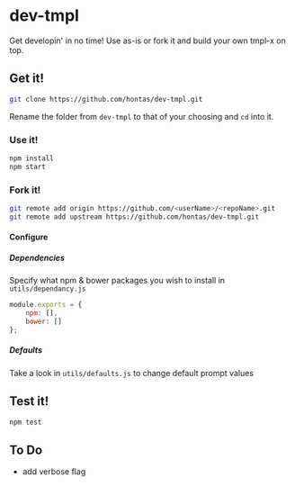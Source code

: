 dev-tmpl
========

Get developin' in no time!
Use as-is or fork it and build your own tmpl-x on top.

## Get it!

```sh
git clone https://github.com/hontas/dev-tmpl.git
```
Rename the folder from `dev-tmpl` to that of your choosing and `cd` into it.

### Use it!
```sh
npm install
npm start
```

### Fork it!
```sh
git remote add origin https://github.com/<userName>/<repoName>.git
git remote add upstream https://github.com/hontas/dev-tmpl.git
```

#### Configure
##### Dependencies
Specify what npm & bower packages you wish to install in `utils/dependancy.js`

```js
module.exports = {
	npm: [],
	bower: []
};
```
##### Defaults
Take a look in `utils/defaults.js` to change default prompt values

## Test it!

```sh
npm test
```

## To Do

- add verbose flag
